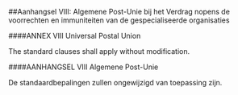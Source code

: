 <meta http-equiv='Content-Type' content='text/html; charset=utf-8' />

##Aanhangsel VIII: Algemene Post-Unie bij het Verdrag nopens de voorrechten en immuniteiten van de gespecialiseerde organisaties 

####ANNEX VIII Universal Postal Union

The standard clauses shall apply without modification.

####AANHANGSEL VIII Algemene Post-Unie

De standaardbepalingen zullen ongewijzigd van toepassing zijn.
